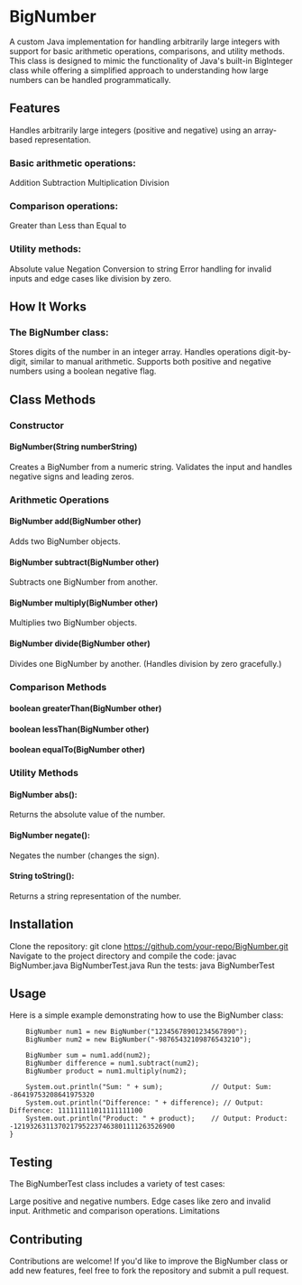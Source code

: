 # BigNumber

A custom Java implementation for handling arbitrarily large integers with support for basic arithmetic operations, comparisons, and utility methods. This class is designed to mimic the functionality of Java's built-in BigInteger class while offering a simplified approach to understanding how large numbers can be handled programmatically.

## Features

Handles arbitrarily large integers (positive and negative) using an array-based representation.

### Basic arithmetic operations:
Addition
Subtraction
Multiplication
Division

### Comparison operations:
Greater than
Less than
Equal to

### Utility methods:
Absolute value
Negation
Conversion to string
Error handling for invalid inputs and edge cases like division by zero.

## How It Works

### The BigNumber class:

Stores digits of the number in an integer array.
Handles operations digit-by-digit, similar to manual arithmetic.
Supports both positive and negative numbers using a boolean negative flag.

## Class Methods

### Constructor

#### BigNumber(String numberString)
Creates a BigNumber from a numeric string.
Validates the input and handles negative signs and leading zeros.

### Arithmetic Operations

#### BigNumber add(BigNumber other)
Adds two BigNumber objects.
#### BigNumber subtract(BigNumber other)
Subtracts one BigNumber from another.
#### BigNumber multiply(BigNumber other)
Multiplies two BigNumber objects.
#### BigNumber divide(BigNumber other)
Divides one BigNumber by another. (Handles division by zero gracefully.)

### Comparison Methods
#### boolean greaterThan(BigNumber other)
#### boolean lessThan(BigNumber other)
#### boolean equalTo(BigNumber other)

### Utility Methods

#### BigNumber abs():  
Returns the absolute value of the number.
#### BigNumber negate(): 
Negates the number (changes the sign).
#### String toString(): 
Returns a string representation of the number.

## Installation

Clone the repository:
git clone https://github.com/your-repo/BigNumber.git
Navigate to the project directory and compile the code:
javac BigNumber.java BigNumberTest.java
Run the tests:
java BigNumberTest

## Usage

Here is a simple example demonstrating how to use the BigNumber class:

        BigNumber num1 = new BigNumber("12345678901234567890");
        BigNumber num2 = new BigNumber("-98765432109876543210");

        BigNumber sum = num1.add(num2);
        BigNumber difference = num1.subtract(num2);
        BigNumber product = num1.multiply(num2);

        System.out.println("Sum: " + sum);            // Output: Sum: -86419753208641975320
        System.out.println("Difference: " + difference); // Output: Difference: 111111111011111111100
        System.out.println("Product: " + product);    // Output: Product: -1219326311370217952237463801111263526900
    }
## Testing

The BigNumberTest class includes a variety of test cases:

Large positive and negative numbers.
Edge cases like zero and invalid input.
Arithmetic and comparison operations.
Limitations


## Contributing
Contributions are welcome! If you'd like to improve the BigNumber class or add new features, feel free to fork the repository and submit a pull request.

